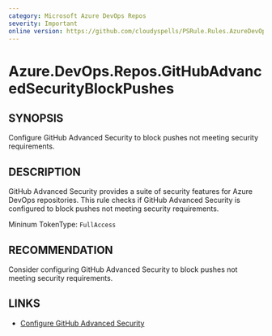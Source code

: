 ```yaml
---
category: Microsoft Azure DevOps Repos
severity: Important
online version: https://github.com/cloudyspells/PSRule.Rules.AzureDevOps/blob/main/src/PSRule.Rules.AzureDevOps/en/Azure.DevOps.Repos.GitHubAdvancedSecurityBlockPushes.md
---
```


# Azure.DevOps.Repos.GitHubAdvancedSecurityBlockPushes

## SYNOPSIS

Configure GitHub Advanced Security to block pushes not meeting security requirements.

## DESCRIPTION

GitHub Advanced Security provides a suite of security features for Azure DevOps
repositories. This rule checks if GitHub Advanced Security is configured to block
pushes not meeting security requirements.

Mininum TokenType: `FullAccess`

## RECOMMENDATION

Consider configuring GitHub Advanced Security to block pushes not meeting security
requirements.

## LINKS

- [Configure GitHub Advanced Security](https://learn.microsoft.com/en-us/azure/devops/repos/security/configure-github-advanced-security-features?view=azure-devops&tabs=yaml)
